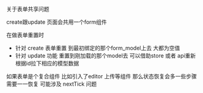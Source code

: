 
关于表单共享问题


create跟update 页面会共用一个form组件

在做表单重置时 
- 针对 create 表单重置 到最初绑定的那个form_model上去 大都为空值
- 针对 update 功能 重置到刚加载的那个model去 可以借助store 或者 api重新根据id拉下相应的模型数据

如果表单是个复合组件 比如引入了editor 上传等组件 那么状态恢复会多一些步骤 需要一一恢复
可能涉及 nextTick 问题